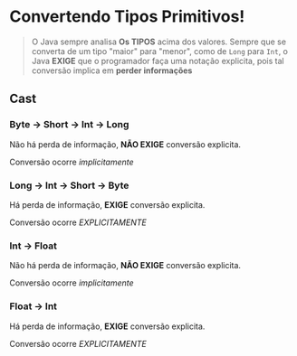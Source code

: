 # Convertendo Tipos Primitivos!

> O Java sempre analisa **Os TIPOS** acima dos valores. Sempre que se converta de um tipo "maior" para "menor", como de `Long` para `Int`, o Java **EXIGE** que o programador faça uma notação explicita, pois tal conversão implica em **perder informações** 

## Cast

### Byte -> Short ->  Int -> Long

Não há perda de informação, **NÃO EXIGE** conversão explicita.

Conversão ocorre _implicitamente_

### Long -> Int -> Short -> Byte

Há perda de informação, **EXIGE** conversão explicita.

Conversão ocorre _EXPLICITAMENTE_

### Int -> Float

Não há perda de informação, **NÃO EXIGE** conversão explicita.

Conversão ocorre _implicitamente_

### Float -> Int

Há perda de informação, **EXIGE** conversão explicita.

Conversão ocorre _EXPLICITAMENTE_
